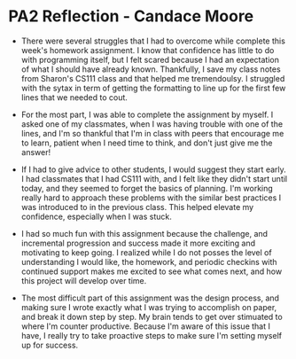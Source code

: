 # PA2 Reflection - Candace Moore

* There were several struggles that I had to overcome while complete this week's homework assignment. 
I know that confidence has little to do with programming itself, but I felt scared because I had an 
expectation of what I should have already known. Thankfully, I save my class notes from Sharon's CS111
class and that helped me tremendoulsy. I struggled with the sytax in term of getting the formatting to 
line up for the first few lines that we needed to cout. 

* For the most part, I was able to complete the assignment by myself. I asked one of my classmates, when 
I was having trouble with one of the lines, and I'm so thankful that I'm in class with peers that encourage
me to learn, patient when I need time to think, and don't just give me the answer!

* If I had to give advice to other students, I would suggest they start early. I had classmates that
I had CS111 with, and I felt like they didn't start until today, and they seemed to forget the basics
of planning. I'm working really hard to approach these problems with the similar best practices I was 
introduced to in the previous class. This helped elevate my confidence, especially when I was stuck. 

* I had so much fun with this assignment because the challenge, and incremental progression and success made it more exciting and motivating to keep going. I realized while I do not posses the level of understanding I would like, the homework, and periodic checkins with continued support makes me excited to see what comes next, and how this project will develop over time. 

* The most difficult part of this assignment was the design process, and making sure I wrote exactly what I was trying to accomplish on paper, and break it down step by step. My brain tends to get over stimuated to where I'm counter productive. Because I'm aware of this issue that I have, I really try to take proactive steps to make sure I'm setting myself up for success. 
